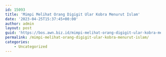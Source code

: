 ```yaml
---
id: 15093
title: 'Mimpi Melihat Orang Digigit Ular Kobra Menurut Islam'
date: '2023-04-25T15:37:45+00:00'
author: admin
layout: post
guid: 'https://bos.awn.biz.id/mimpi-melihat-orang-digigit-ular-kobra-menurut-islam/'
permalink: /mimpi-melihat-orang-digigit-ular-kobra-menurut-islam/
categories:
    - Uncategorized
---
```


